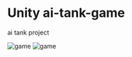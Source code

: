 # Unity ai-tank-game
ai tank project

![game](https://user-images.githubusercontent.com/53342974/77824254-6ff68b80-7112-11ea-9022-4214d7dceaa1.png)
![game](https://user-images.githubusercontent.com/53342974/77824255-71c04f00-7112-11ea-90d6-18d43b8e68ce.png)
